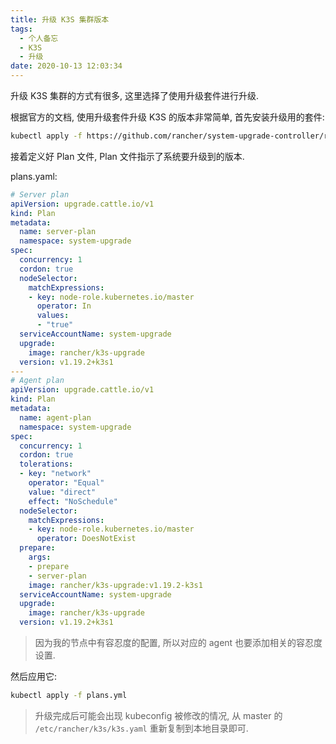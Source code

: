 ```yaml
---
title: 升级 K3S 集群版本
tags:
  - 个人备忘
  - K3S
  - 升级
date: 2020-10-13 12:03:34
---
```



升级 K3S 集群的方式有很多, 这里选择了使用升级套件进行升级.

<!-- more -->

根据官方的文档, 使用升级套件升级 K3S 的版本非常简单, 首先安装升级用的套件:

```bash
kubectl apply -f https://github.com/rancher/system-upgrade-controller/releases/download/v0.6.4/system-upgrade-controller.yaml
```

接着定义好 Plan 文件, Plan 文件指示了系统要升级到的版本.

plans.yaml:

```yaml
# Server plan
apiVersion: upgrade.cattle.io/v1
kind: Plan
metadata:
  name: server-plan
  namespace: system-upgrade
spec:
  concurrency: 1
  cordon: true
  nodeSelector:
    matchExpressions:
    - key: node-role.kubernetes.io/master
      operator: In
      values:
      - "true"
  serviceAccountName: system-upgrade
  upgrade:
    image: rancher/k3s-upgrade
  version: v1.19.2+k3s1
---
# Agent plan
apiVersion: upgrade.cattle.io/v1
kind: Plan
metadata:
  name: agent-plan
  namespace: system-upgrade
spec:
  concurrency: 1
  cordon: true
  tolerations:
  - key: "network"
    operator: "Equal"
    value: "direct"
    effect: "NoSchedule"
  nodeSelector:
    matchExpressions:
    - key: node-role.kubernetes.io/master
      operator: DoesNotExist
  prepare:
    args:
    - prepare
    - server-plan
    image: rancher/k3s-upgrade:v1.19.2-k3s1
  serviceAccountName: system-upgrade
  upgrade:
    image: rancher/k3s-upgrade
  version: v1.19.2+k3s1
```

> 因为我的节点中有容忍度的配置, 所以对应的 agent 也要添加相关的容忍度设置.

然后应用它:

```bash
kubectl apply -f plans.yml
```

> 升级完成后可能会出现 kubeconfig 被修改的情况, 从 master 的 ```/etc/rancher/k3s/k3s.yaml``` 重新复制到本地目录即可.